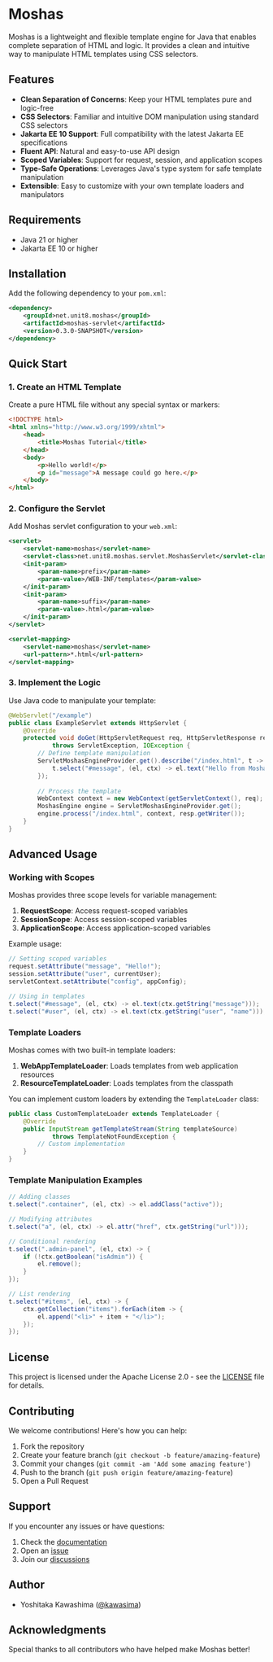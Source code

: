 # Moshas

Moshas is a lightweight and flexible template engine for Java that enables complete separation of HTML and logic. It provides a clean and intuitive way to manipulate HTML templates using CSS selectors.

## Features

- **Clean Separation of Concerns**: Keep your HTML templates pure and logic-free
- **CSS Selectors**: Familiar and intuitive DOM manipulation using standard CSS selectors
- **Jakarta EE 10 Support**: Full compatibility with the latest Jakarta EE specifications
- **Fluent API**: Natural and easy-to-use API design
- **Scoped Variables**: Support for request, session, and application scopes
- **Type-Safe Operations**: Leverages Java's type system for safe template manipulation
- **Extensible**: Easy to customize with your own template loaders and manipulators

## Requirements

- Java 21 or higher
- Jakarta EE 10 or higher

## Installation

Add the following dependency to your `pom.xml`:

```xml
<dependency>
    <groupId>net.unit8.moshas</groupId>
    <artifactId>moshas-servlet</artifactId>
    <version>0.3.0-SNAPSHOT</version>
</dependency>
```

## Quick Start

### 1. Create an HTML Template

Create a pure HTML file without any special syntax or markers:

```html
<!DOCTYPE html>
<html xmlns="http://www.w3.org/1999/xhtml">
    <head>
        <title>Moshas Tutorial</title>
    </head>
    <body>
        <p>Hello world!</p>
        <p id="message">A message could go here.</p>
    </body>
</html>
```

### 2. Configure the Servlet

Add Moshas servlet configuration to your `web.xml`:

```xml
<servlet>
    <servlet-name>moshas</servlet-name>
    <servlet-class>net.unit8.moshas.servlet.MoshasServlet</servlet-class>
    <init-param>
        <param-name>prefix</param-name>
        <param-value>/WEB-INF/templates</param-value>
    </init-param>
    <init-param>
        <param-name>suffix</param-name>
        <param-value>.html</param-value>
    </init-param>
</servlet>

<servlet-mapping>
    <servlet-name>moshas</servlet-name>
    <url-pattern>*.html</url-pattern>
</servlet-mapping>
```

### 3. Implement the Logic

Use Java code to manipulate your template:

```java
@WebServlet("/example")
public class ExampleServlet extends HttpServlet {
    @Override
    protected void doGet(HttpServletRequest req, HttpServletResponse resp) 
            throws ServletException, IOException {
        // Define template manipulation
        ServletMoshasEngineProvider.get().describe("/index.html", t -> {
            t.select("#message", (el, ctx) -> el.text("Hello from Moshas!"));
        });
        
        // Process the template
        WebContext context = new WebContext(getServletContext(), req);
        MoshasEngine engine = ServletMoshasEngineProvider.get();
        engine.process("/index.html", context, resp.getWriter());
    }
}
```

## Advanced Usage

### Working with Scopes

Moshas provides three scope levels for variable management:

1. **RequestScope**: Access request-scoped variables
2. **SessionScope**: Access session-scoped variables
3. **ApplicationScope**: Access application-scoped variables

Example usage:

```java
// Setting scoped variables
request.setAttribute("message", "Hello!");
session.setAttribute("user", currentUser);
servletContext.setAttribute("config", appConfig);

// Using in templates
t.select("#message", (el, ctx) -> el.text(ctx.getString("message")));
t.select("#user", (el, ctx) -> el.text(ctx.getString("user", "name")));
```

### Template Loaders

Moshas comes with two built-in template loaders:

1. **WebAppTemplateLoader**: Loads templates from web application resources
2. **ResourceTemplateLoader**: Loads templates from the classpath

You can implement custom loaders by extending the `TemplateLoader` class:

```java
public class CustomTemplateLoader extends TemplateLoader {
    @Override
    public InputStream getTemplateStream(String templateSource) 
            throws TemplateNotFoundException {
        // Custom implementation
    }
}
```

### Template Manipulation Examples

```java
// Adding classes
t.select(".container", (el, ctx) -> el.addClass("active"));

// Modifying attributes
t.select("a", (el, ctx) -> el.attr("href", ctx.getString("url")));

// Conditional rendering
t.select(".admin-panel", (el, ctx) -> {
    if (!ctx.getBoolean("isAdmin")) {
        el.remove();
    }
});

// List rendering
t.select("#items", (el, ctx) -> {
    ctx.getCollection("items").forEach(item -> {
        el.append("<li>" + item + "</li>");
    });
});
```

## License

This project is licensed under the Apache License 2.0 - see the [LICENSE](LICENSE) file for details.

## Contributing

We welcome contributions! Here's how you can help:

1. Fork the repository
2. Create your feature branch (`git checkout -b feature/amazing-feature`)
3. Commit your changes (`git commit -am 'Add some amazing feature'`)
4. Push to the branch (`git push origin feature/amazing-feature`)
5. Open a Pull Request

## Support

If you encounter any issues or have questions:

1. Check the [documentation](https://github.com/kawasima/moshas/wiki)
2. Open an [issue](https://github.com/kawasima/moshas/issues)
3. Join our [discussions](https://github.com/kawasima/moshas/discussions)

## Author

- Yoshitaka Kawashima ([@kawasima](https://github.com/kawasima))

## Acknowledgments

Special thanks to all contributors who have helped make Moshas better!

